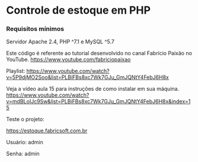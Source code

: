 # Controle de estoque em PHP

### Requisitos mínimos

Servidor Apache 2.4, PHP ^7.1 e MySQL ^5.7

Este código é referente ao tutorial desenvolvido no canal Fabrício Paixão no YouTube. https://www.youtube.com/fabriciopaixao

Playlist:
 https://www.youtube.com/watch?v=5P9djMO2Soo&list=PLBiFBs8xc7Wk7GJu_GmJQNtY4FebJ6H8x

Veja a vídeo aula 15 para instruções de como instalar em sua máquina.
 https://www.youtube.com/watch?v=mdBLoIJc9Sw&list=PLBiFBs8xc7Wk7GJu_GmJQNtY4FebJ6H8x&index=15

Teste o projeto:

https://estoque.fabricsoft.com.br

Usuário: admin

Senha: admin
